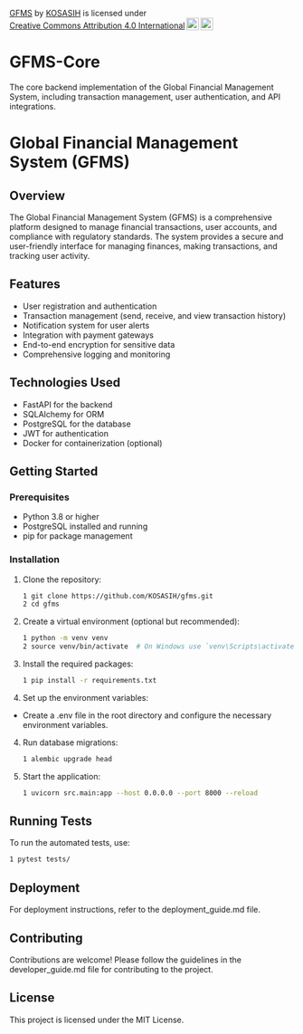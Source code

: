 <p xmlns:cc="http://creativecommons.org/ns#" xmlns:dct="http://purl.org/dc/terms/"><a property="dct:title" rel="cc:attributionURL" href="https://github.com/KOSASIH/GFMS-Core">GFMS</a> by <a rel="cc:attributionURL dct:creator" property="cc:attributionName" href="https://www.linkedin.com/in/kosasih-81b46b5a">KOSASIH</a> is licensed under <a href="https://creativecommons.org/licenses/by/4.0/?ref=chooser-v1" target="_blank" rel="license noopener noreferrer" style="display:inline-block;">Creative Commons Attribution 4.0 International<img style="height:22px!important;margin-left:3px;vertical-align:text-bottom;" src="https://mirrors.creativecommons.org/presskit/icons/cc.svg?ref=chooser-v1" alt=""><img style="height:22px!important;margin-left:3px;vertical-align:text-bottom;" src="https://mirrors.creativecommons.org/presskit/icons/by.svg?ref=chooser-v1" alt=""></a></p>

# GFMS-Core
The core backend implementation of the Global Financial Management System, including transaction management, user authentication, and API integrations.

# Global Financial Management System (GFMS)

## Overview

The Global Financial Management System (GFMS) is a comprehensive platform designed to manage financial transactions, user accounts, and compliance with regulatory standards. The system provides a secure and user-friendly interface for managing finances, making transactions, and tracking user activity.

## Features

- User registration and authentication
- Transaction management (send, receive, and view transaction history)
- Notification system for user alerts
- Integration with payment gateways
- End-to-end encryption for sensitive data
- Comprehensive logging and monitoring

## Technologies Used

- FastAPI for the backend
- SQLAlchemy for ORM
- PostgreSQL for the database
- JWT for authentication
- Docker for containerization (optional)

## Getting Started

### Prerequisites

- Python 3.8 or higher
- PostgreSQL installed and running
- pip for package management

### Installation

1. Clone the repository:
   ```bash
   1 git clone https://github.com/KOSASIH/gfms.git
   2 cd gfms
   ```

2. Create a virtual environment (optional but recommended):

   ```bash
   1 python -m venv venv
   2 source venv/bin/activate  # On Windows use `venv\Scripts\activate`
   ```
   
3. Install the required packages:

   ```bash
   1 pip install -r requirements.txt
   ```
   
3. Set up the environment variables:

- Create a .env file in the root directory and configure the necessary environment variables.

4. Run database migrations:

   ```bash
   1 alembic upgrade head
   ```
   
5. Start the application:

   ```bash
   1 uvicorn src.main:app --host 0.0.0.0 --port 8000 --reload
   ```
   
## Running Tests
To run the automated tests, use:

   ```bash
   1 pytest tests/
   ```

## Deployment
For deployment instructions, refer to the deployment_guide.md file.

## Contributing
Contributions are welcome! Please follow the guidelines in the developer_guide.md file for contributing to the project.

## License
This project is licensed under the MIT License.
